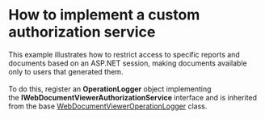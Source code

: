 # How to implement a custom authorization service


<p>This example illustrates how to restrict access to specific reports and documents based on an ASP.NET session, making documents available only to users that generated them.<br><br>To do this, register an <strong>OperationLogger</strong> object implementing the <strong>IWebDocumentViewerAuthorizationService</strong> interface and is inherited from the base <a href="https://documentation.devexpress.com/#XtraReports/clsDevExpressXtraReportsWebWebDocumentViewerWebDocumentViewerOperationLoggertopic">WebDocumentViewerOperationLogger</a> class.</p>

<br/>


